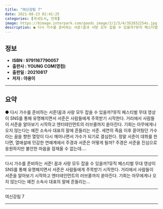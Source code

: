 ```yaml
---
title: "여신강림 7"
date: 2021-08-23 02:41:25
categories: [국내도서, 만화]
image: https://bimage.interpark.com/goods_image/2/2/5/4/352832254s.jpg
description: ● 다시 가수를 준비하는 서준!꿈과 사랑 모두 잡을 수 있을까?뮤직 페스티벌 무대 영상이 SNS를 통해 유명해지면서 서준은 사람들에게 주목받기 시작한다. 거리에서 사람들이 서준을 알아보기 시작하고 엔터테인먼트의 러브콜까지 쏟아진다. 기회는 아무에게나 오지 않는다는 예전 소속사 대표의
---
```


## **정보**

- **ISBN : 9791167790057**
- **출판사 : YOUNG COM(영컴)**
- **출판일 : 20210817**
- **저자 : 야옹이**

------



## **요약**

●  다시 가수를 준비하는 서준!꿈과 사랑 모두 잡을 수 있을까?뮤직 페스티벌 무대 영상이 SNS를 통해 유명해지면서 서준은 사람들에게 주목받기 시작한다. 거리에서 사람들이 서준을 알아보기 시작하고 엔터테인먼트의 러브콜까지 쏟아진다. 기회는 아무에게나 오지 않는다는 예전 소속사 대표의 말에 흔들리는 서준. 세연의 죽음 이후 묻어뒀던 가수라는 꿈을 향한 열망이 다시 깨어나면서 가수가 되기로 결심한다. 정말 서준이 데뷔를 한다면, 열애설에 민감한 연예계에서 주경과 서준은 어떻게 될까? 주경은 서준을 진심으로 응원하지만 불안한 마음을 잠재울 수 없는데….

------

다시 가수를 준비하는 서준!
꿈과 사랑 모두 잡을 수 있을까?뮤직 페스티벌 무대 영상이 SNS를 통해 유명해지면서 서준은 사람들에게 주목받기 시작한다. 거리에서 사람들이 서준을 알아보기 시작하고 엔터테인먼트의 러브콜까지 쏟아진다. 기회는 아무에게나 오지 않는다는 예전 소속사 대표의 말에 흔들리는... 

------


여신강림 7 

------


